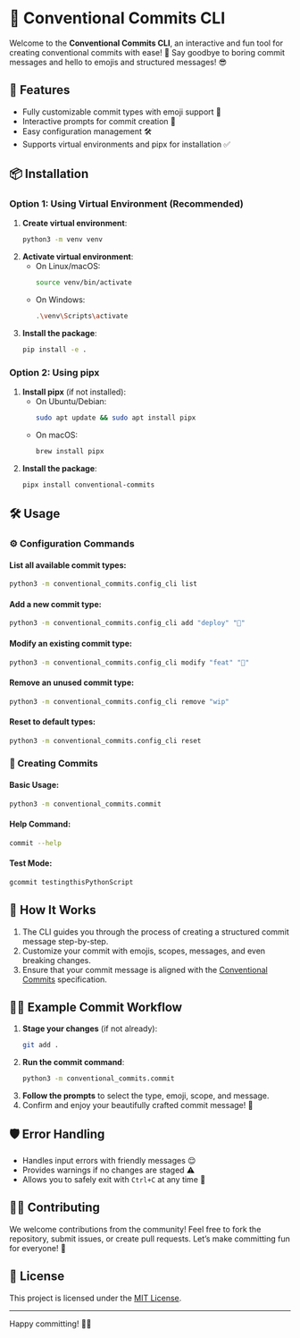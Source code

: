 # 🚀 Conventional Commits CLI

Welcome to the **Conventional Commits CLI**, an interactive and fun tool for creating conventional commits with ease! 🎉 Say goodbye to boring commit messages and hello to emojis and structured messages! 😎

## 🌟 Features
- Fully customizable commit types with emoji support 🎨
- Interactive prompts for commit creation 🤖
- Easy configuration management 🛠️
- Supports virtual environments and pipx for installation ✅

## 📦 Installation

### Option 1: Using Virtual Environment (Recommended)
1. **Create virtual environment**:
    ```bash
    python3 -m venv venv
    ```
2. **Activate virtual environment**:
    - On Linux/macOS:
      ```bash
      source venv/bin/activate
      ```
    - On Windows:
      ```bash
      .\venv\Scripts\activate
      ```
3. **Install the package**:
    ```bash
    pip install -e .
    ```

### Option 2: Using pipx
1. **Install pipx** (if not installed):
    - On Ubuntu/Debian:
      ```bash
      sudo apt update && sudo apt install pipx
      ```
    - On macOS:
      ```bash
      brew install pipx
      ```
2. **Install the package**:
    ```bash
    pipx install conventional-commits
    ```

## 🛠️ Usage

### ⚙️ Configuration Commands
#### List all available commit types:
```bash
python3 -m conventional_commits.config_cli list
```
#### Add a new commit type:
```bash
python3 -m conventional_commits.config_cli add "deploy" "🚀"
```
#### Modify an existing commit type:
```bash
python3 -m conventional_commits.config_cli modify "feat" "🌟"
```
#### Remove an unused commit type:
```bash
python3 -m conventional_commits.config_cli remove "wip"
```
#### Reset to default types:
```bash
python3 -m conventional_commits.config_cli reset
```

### 📝 Creating Commits
#### Basic Usage:
```bash
python3 -m conventional_commits.commit
```
#### Help Command:
```bash
commit --help
```
#### Test Mode:
```bash
gcommit testingthisPythonScript
```

## 📖 How It Works
1. The CLI guides you through the process of creating a structured commit message step-by-step.
2. Customize your commit with emojis, scopes, messages, and even breaking changes.
3. Ensure that your commit message is aligned with the [Conventional Commits](https://www.conventionalcommits.org/en/v1.0.0/) specification.

## 👨‍💻 Example Commit Workflow
1. **Stage your changes** (if not already):
    ```bash
    git add .
    ```
2. **Run the commit command**:
    ```bash
    python3 -m conventional_commits.commit
    ```
3. **Follow the prompts** to select the type, emoji, scope, and message.
4. Confirm and enjoy your beautifully crafted commit message! 🎉

## 🛡️ Error Handling
- Handles input errors with friendly messages 😌
- Provides warnings if no changes are staged ⚠️
- Allows you to safely exit with `Ctrl+C` at any time 🛑

## 🧑‍🍳 Contributing
We welcome contributions from the community! Feel free to fork the repository, submit issues, or create pull requests. Let’s make committing fun for everyone! 🚀

## 📜 License
This project is licensed under the [MIT License](LICENSE).

---

Happy committing! 💾✨


